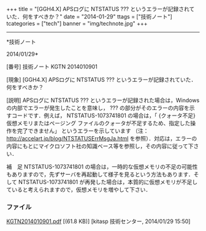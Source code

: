 ﻿+++
title = "[GGH4.X] APSログに NTSTATUS ??? というエラーが記録されていた．何をすべきか？"
date = "2014-01-29"
ttags = ["技術ノート"]
tcategories = ["tech"]
banner = "img/technote.jpg"
+++

-----------------------------------------------------------------------------------------------------------------------------

*技術ノート

2014/01/29*


[番号]
技術ノート KGTN 2014010901

[現象]
[GGH4.X] APSログに NTSTATUS ???
というエラーが記録されていた．何をすべきか？

[説明]
APSログに NTSTATUS ???
というエラーが記録された場合は，Windowsの内部でエラーが発生したことを意味し，
??? の部分がそのエラーの内容を示すコードです．例えば，
NTSTATUS-1073741801 の場合は，「 {クォータ不足}
仮想メモリまたはページング
ファイルのクォータが不足するため、指定した操作を完了できません」
というエラーを示しています （注：
<http://accelart.jp/blog/NTSTATUSErrMsgJa.html>
を参照）．対応は，エラーの内容にもとにマイクロソフト社の知識ベース等を参照し，その内容に従って下さい．

補　足
NTSTATUS-1073741801
の場合は，一時的な仮想メモリの不足の可能性もありますので，先ずサーバを再起動して様子を見るという方法もあります．そして
NTSTATUS-1073741801
が再発した場合は，本質的に仮想メモリが不足していると考えられますので，仮想メモリを増やして下さい．


### ファイル

 
 


[KGTN2014010901.pdf](http://techreport.kitasp.net/attachments/download/1477/KGTN2014010901.pdf)
 [(61.8 KB)] [kitasp 技術センター, 2014/01/29
15:50]


 


 

